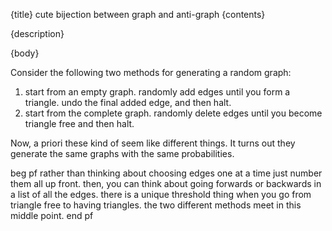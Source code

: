 {title}
cute bijection between graph and anti-graph
{contents}

{description}

{body}

Consider the following two methods for generating a random graph:
1. start from an empty graph. randomly add edges until you form a
   triangle. undo the final added edge, and then halt.
2. start from the complete graph. randomly delete edges until you
   become triangle free and then halt.

Now, a priori these kind of seem like different things. 
It turns out they generate the same graphs with the same
probabilities.

beg pf
rather than thinking  about choosing edges one at a time just
number them all up front. then, you can think about going
forwards or backwards in a list of all the edges.
there is a unique threshold thing when you go from triangle free
to having triangles. the two different methods meet in this
middle point.
end pf

